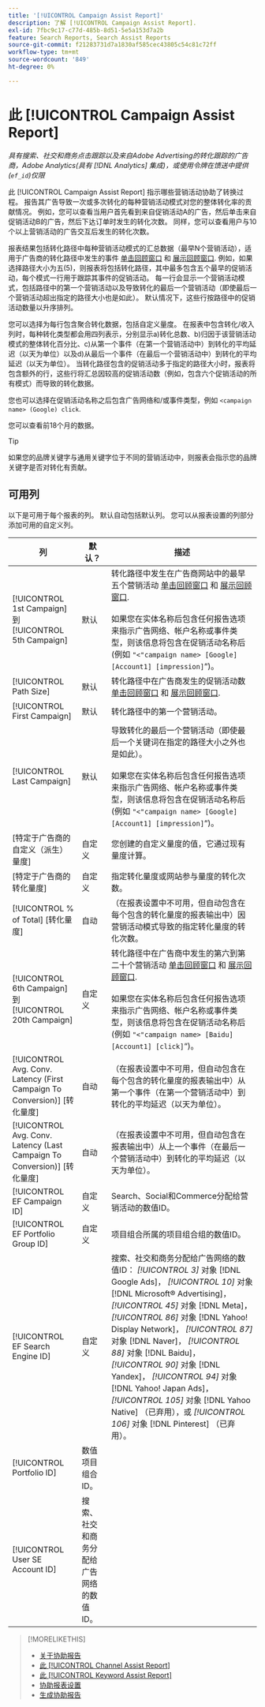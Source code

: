 ```yaml
---
title: '[!UICONTROL Campaign Assist Report]'
description: 了解 [!UICONTROL Campaign Assist Report].
exl-id: 7fbc9c17-c77d-485b-8d51-5e5a153d7a2b
feature: Search Reports, Search Assist Reports
source-git-commit: f21283731d7a1830af585cec43805c54c81c72ff
workflow-type: tm+mt
source-wordcount: '849'
ht-degree: 0%

---
```


# 此 [!UICONTROL Campaign Assist Report]

*具有搜索、社交和商务点击跟踪以及来自Adobe Advertising的转化跟踪的广告商，Adobe Analytics(具有 [!DNL Analytics] 集成)，或使用令牌在馈送中提供(`ef_id`)仅限*

此 [!UICONTROL Campaign Assist Report] 指示哪些营销活动协助了转换过程。 报告其广告导致一次或多次转化的每种营销活动模式对您的整体转化率的贡献情况。 例如，您可以查看当用户首先看到来自促销活动A的广告，然后单击来自促销活动B的广告，然后下达订单时发生的转化次数。 同样，您可以查看用户与10个以上营销活动的广告交互后发生的转化次数。

报表结果包括转化路径中每种营销活动模式的汇总数据（最早N个营销活动），适用于广告商的转化路径中发生的事件 [单击回顾窗口](/help/search-social-commerce/glossary.md#c-d) 和 [展示回顾窗口](/help/search-social-commerce/glossary.md#i-j). 例如，如果选择路径大小为五(5)，则报表将包括转化路径，其中最多包含五个最早的促销活动，每个模式一行用于跟踪其事件的促销活动。 每一行会显示一个营销活动模式，包括路径中的第一个营销活动以及导致转化的最后一个营销活动（即使最后一个营销活动超出指定的路径大小也是如此）。 默认情况下，这些行按路径中的促销活动数量以升序排列。

您可以选择为每行包含聚合转化数据，包括自定义量度。 在报表中包含转化/收入列时，每种转化类型都会用四列表示，分别显示a)转化总数、b)归因于该营销活动模式的整体转化百分比、c)从第一个事件（在第一个营销活动中）到转化的平均延迟（以天为单位）以及d)从最后一个事件（在最后一个营销活动中）到转化的平均延迟（以天为单位）。 当转化路径包含的促销活动多于指定的路径大小时，报表将包含额外的行，这些行将汇总因较高的促销活动数（例如，包含六个促销活动的所有模式）而导致的转化数据。

您也可以选择在促销活动名称之后包含广告网络和/或事件类型，例如 `<campaign name> (Google) click`.

您可以查看前18个月的数据。

>[!TIP]
>
>如果您的品牌关键字与通用关键字位于不同的营销活动中，则报表会指示您的品牌关键字是否对转化有贡献。

## 可用列

以下是可用于每个报表的列。 默认自动包括默认列。 您可以从报表设置的列部分添加可用的自定义列。

| 列 | 默认？ | 描述 |
| ---- | ---- | ---- |
| [!UICONTROL 1st Campaign] 到 [!UICONTROL 5th Campaign] | 默认 | 转化路径中发生在广告商网站中的最早五个营销活动 [单击回顾窗口](/help/search-social-commerce/glossary.md#c-d) 和 [展示回顾窗口](/help/search-social-commerce/glossary.md#i-j).<br><br>如果您在实体名称后包含任何报告选项来指示广告网络、帐户名称或事件类型，则该信息将包含在促销活动名称后(例如 `"<"campaign name> [Google] [Account1] [impression]`“)。 |
| [!UICONTROL Path Size] | 默认 | 转化路径中在广告商发生的促销活动数 [单击回顾窗口](/help/search-social-commerce/glossary.md#c-d) 和 [展示回顾窗口](/help/search-social-commerce/glossary.md#i-j). |
| [!UICONTROL First Campaign] | 默认 | 转化路径中的第一个营销活动。 |
| [!UICONTROL Last Campaign] | 默认 | 导致转化的最后一个营销活动（即使最后一个关键词在指定的路径大小之外也是如此）。<br><br>如果您在实体名称后包含任何报告选项来指示广告网络、帐户名称或事件类型，则该信息将包含在促销活动名称后(例如 `"<"campaign name> [Google] [Account1] [impression]`“)。 |
| \[特定于广告商的自定义（派生）量度\] | 自定义 | 您创建的自定义量度的值，它通过现有量度计算。 |
| \[特定于广告商的转化量度\] | 自定义 | 指定转化量度或网站参与量度的转化次数。 |
| [!UICONTROL % of Total] \[转化量度\] | 自动 | （在报表设置中不可用，但自动包含在每个包含的转化量度的报表输出中）因营销活动模式导致的指定转化量度的转化次数。 |
| [!UICONTROL 6th Campaign] 到 [!UICONTROL 20th Campaign] | 自定义 | 转化路径中在广告商中发生的第六到第二十个营销活动 [单击回顾窗口](/help/search-social-commerce/glossary.md#c-d) 和 [展示回顾窗口](/help/search-social-commerce/glossary.md#i-j).<br><br>如果您在实体名称后包含任何报告选项来指示广告网络、帐户名称或事件类型，则该信息将包含在促销活动名称后(例如 `"<"campaign name> [Baidu] [Account1] [click]`“)。 |
| [!UICONTROL Avg. Conv. Latency (First Campaign To Conversion)] \[转化量度\] | 自动 | （在报表设置中不可用，但自动包含在每个包含的转化量度的报表输出中）从第一个事件（在第一个营销活动中）到转化的平均延迟（以天为单位）。 |
| [!UICONTROL Avg. Conv. Latency (Last Campaign To Conversion)] \[转化量度\] | 自动 | （在报表设置中不可用，但自动包含在报表输出中）从上一个事件（在最后一个营销活动中）到转化的平均延迟（以天为单位）。 |
| [!UICONTROL EF Campaign ID] | 自定义 | Search、Social和Commerce分配给营销活动的数值ID。 |
| [!UICONTROL EF Portfolio Group ID] | 自定义 | 项目组合所属的项目组合组的数值ID。 |
| [!UICONTROL EF Search Engine ID] | 自定义 | 搜索、社交和商务分配给广告网络的数值ID： <i>[!UICONTROL 3]</i> 对象 [!DNL Google Ads]， <i>[!UICONTROL 10]</i> 对象 [!DNL Microsoft® Advertising]， <i>[!UICONTROL 45]</i> 对象 [!DNL Meta]， <i>[!UICONTROL 86]</i> 对象 [!DNL Yahoo! Display Network]， <i>[!UICONTROL 87]</i> 对象 [!DNL Naver]， <i>[!UICONTROL 88]</i> 对象 [!DNL Baidu]， <i>[!UICONTROL 90]</i> 对象 [!DNL Yandex]， <i>[!UICONTROL 94]</i> 对象 [!DNL Yahoo! Japan Ads]， <i>[!UICONTROL 105]</i> 对象 [!DNL Yahoo Native] （已弃用），或 <i>[!UICONTROL 106]</i> 对象 [!DNL Pinterest] （已弃用）。 |
| [!UICONTROL Portfolio ID] | 数值项目组合ID。 |
| [!UICONTROL User SE Account ID] | 搜索、社交和商务分配给广告网络的数值ID。 |

>[!MORELIKETHIS]
>
>* [关于协助报告](assist-report-about.md)
>* [此 [!UICONTROL Channel Assist Report]](channel-assist-report.md)
>* [此 [!UICONTROL Keyword Assist Report]](keyword-assist-report.md)
>* [协助报表设置](assist-report-settings.md)
>* [生成协助报告](assist-report-generate.md)
